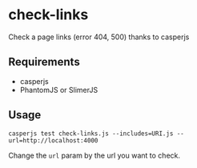 # check-links
Check a page links (error 404, 500) thanks to casperjs

## Requirements

* casperjs
* PhantomJS or SlimerJS

## Usage

    casperjs test check-links.js --includes=URI.js --url=http://localhost:4000

Change the `url` param by the url you want to check.
